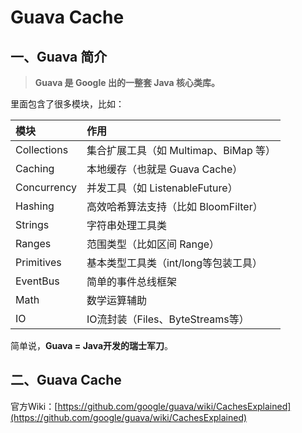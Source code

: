 # Guava Cache

## 一、Guava 简介

> **Guava 是 Google 出的一整套 Java 核心类库。**

里面包含了很多模块，比如：

| 模块          | 作用                         |
|:------------|:---------------------------|
| Collections | 集合扩展工具（如 Multimap、BiMap 等） |
| Caching     | 本地缓存（也就是 Guava Cache）      |
| Concurrency | 并发工具（如 ListenableFuture）   |
| Hashing     | 高效哈希算法支持（比如 BloomFilter）   |
| Strings     | 字符串处理工具类                   |
| Ranges      | 范围类型（比如区间 Range）           |
| Primitives  | 基本类型工具类（int/long等包装工具）     |
| EventBus    | 简单的事件总线框架                  |
| Math        | 数学运算辅助                     |
| IO          | IO流封装（Files、ByteStreams等）  |

简单说，**Guava = Java开发的瑞士军刀**。

## 二、Guava Cache

官方Wiki：[https://github.com/google/guava/wiki/CachesExplained](https://github.com/google/guava/wiki/CachesExplained)
